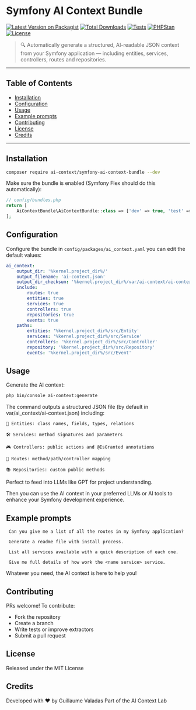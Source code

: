 # Symfony AI Context Bundle

[![Latest Version on Packagist](https://img.shields.io/packagist/v/ai-context/symfony-ai-context-bundle.svg)](https://packagist.org/packages/ai-context/symfony-ai-context-bundle)
[![Total Downloads](https://img.shields.io/packagist/dt/ai-context/symfony-ai-context-bundle.svg)](https://packagist.org/packages/ai-context/symfony-ai-context-bundle)
[![Tests](https://github.com/ai-context-lab/symfony-ai-context-bundle/actions/workflows/ci.yml/badge.svg)](https://github.com/ai-context-lab/symfony-ai-context-bundle/actions/workflows/ci.yml)
[![PHPStan](https://github.com/ai-context-lab/symfony-ai-context-bundle/actions/workflows/phpstan.yml/badge.svg)](https://github.com/ai-context-lab/symfony-ai-context-bundle/actions/workflows/phpstan.yml)
[![License](https://img.shields.io/github/license/ai-context-lab/symfony-ai-context-bundle.svg)](https://github.com/ai-context-lab/symfony-ai-context-bundle/blob/main/LICENSE)


> 🔍 Automatically generate a structured, AI-readable JSON context from your Symfony application — including entities, services, controllers, routes and repositories.

---

## Table of Contents

- [Installation](#installation)
- [Configuration](#configuration)
- [Usage](#usage)
- [Example prompts](#example-prompts)
- [Contributing](#contributing)
- [License](#license)
- [Credits](#credits)

---

## Installation

```bash
composer require ai-context/symfony-ai-context-bundle --dev
```

Make sure the bundle is enabled (Symfony Flex should do this automatically):

```php
// config/bundles.php
return [
    AiContextBundle\AiContextBundle::class => ['dev' => true, 'test' => true],
];
```

## Configuration

Configure the bundle in `config/packages/ai_context.yaml` you can edit the default values:

```yaml
ai_context:
    output_dir: '%kernel.project_dir%/'
    output_filename: 'ai-context.json'
    output_dir_checksum: '%kernel.project_dir%/var/ai-context/ai-context-checksum.json'
    include:
        routes: true
        entities: true
        services: true
        controllers: true
        repositories: true
        events: true
    paths:
        entities: '%kernel.project_dir%/src/Entity'
        services: '%kernel.project_dir%/src/Service'
        controllers: '%kernel.project_dir%/src/Controller'
        repository: '%kernel.project_dir%/src/Repository'
        events: '%kernel.project_dir%/src/Event'
```

## Usage

Generate the AI context:

```bash
php bin/console ai-context:generate
```

The command outputs a structured JSON file (by default in var/ai_context/ai-context.json) including:

    🧩 Entities: class names, fields, types, relations

    🛠️ Services: method signatures and parameters

    🎮 Controllers: public actions and @IsGranted annotations

    🚦 Routes: method/path/controller mapping

    📚 Repositories: custom public methods

Perfect to feed into LLMs like GPT for project understanding.

Then you can use the AI context in your preferred LLMs or AI tools to enhance your Symfony development experience.

## Example prompts

```text
 Can you give me a list of all the routes in my Symfony application?
 
 Generate a readme file with install process.
 
 List all services available with a quick description of each one.
 
 Give me full details of how work the <name service> service.
```

Whatever you need, the AI context is here to help you!
## Contributing

PRs welcome!
To contribute:

- Fork the repository
- Create a branch
- Write tests or improve extractors
- Submit a pull request

## License

Released under the MIT License

## Credits

Developed with ❤️ by Guillaume Valadas
Part of the AI Context Lab
